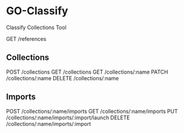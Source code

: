 # GO-Classify
Classify Collections Tool


GET /references

## Collections

POST   /collections
GET    /collections
GET    /collections/:name
PATCH  /collections/:name
DELETE /collections/:name

## Imports

POST   /collections/:name/imports
GET    /collections/:name/imports
PUT    /collections/:name/imports/:import/launch
DELETE /collections/:name/imports/:import